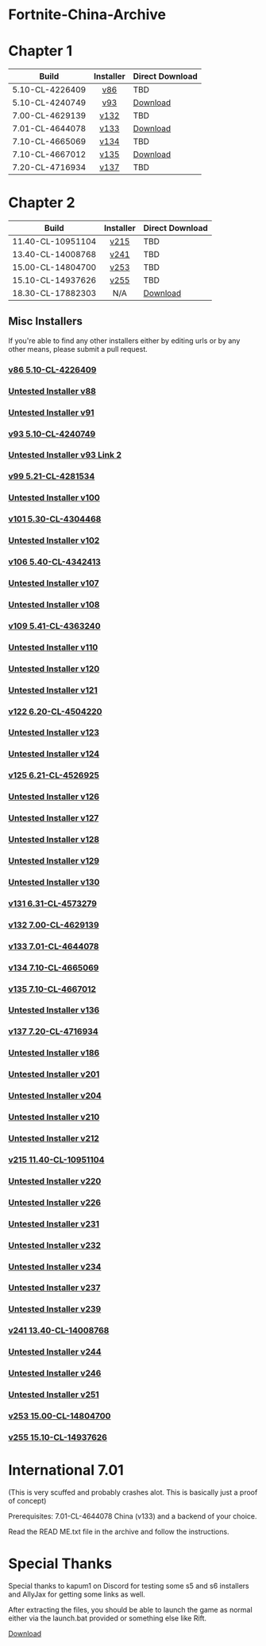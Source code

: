 # Fortnite-China-Archive

# Chapter 1
|     Build     |   Installer   |  Direct Download |
| ------------- |:-------------:| ------------- |
|     5.10-CL-4226409      |[v86](https://down.qq.com/Fortnite/dltools/0.0.0.86/Fortnite_2000196_1-0.0.0.86_20180723_1001.exe)| TBD |
|     5.10-CL-4240749      |[v93](https://down.qq.com/Fortnite/dltools/0.0.0.93/Fortnite_2000196_1-0.0.0.93_20180801_1009.exe)| [Download](https://drive.google.com/file/d/1OcSXucBPTIm3_nnTLX_eUb5usalsdeok/view?usp=sharing) |
|     7.00-CL-4629139      |[v132](https://down.qq.com/Fortnite/dltools/RailGame_2000196_1-0.0.0.132_10018_tgod_signed.exe)| TBD |
|     7.01-CL-4644078      |[v133](https://down.qq.com/Fortnite/dltools/RailGame_2000196_1-0.0.0.133_10018_tgod_signed.exe)| [Download](https://archive.org/details/7.01-cl-4644078-china.-7z) |
|     7.10-CL-4665069      |[v134](https://down.qq.com/Fortnite/dltools/RailGame_2000196_1-0.0.0.134_10018_tgod_signed.exe)| TBD |
|     7.10-CL-4667012      |[v135](https://down.qq.com/Fortnite/dltools/RailGame_2000196_1-0.0.0.135_10018_tgod_signed.exe)| [Download](https://drive.google.com/file/d/1xAoICjEc0qVCARbh6v6xX1hq0b-yYjxU/view)|
|     7.20-CL-4716934      |[v137](https://down.qq.com/Fortnite/dltools/RailGame_2000196_1-0.0.0.137_10018_tgod_signed.exe)| TBD |

# Chapter 2
|     Build     |   Installer   |  Direct Download |
| ------------- |:-------------:| ------------- |
|     11.40-CL-10951104     |  [v215](https://down.qq.com/Fortnite/dltools/0002150XLK5D8GUO/RailGame_2000196_1-0.0.0.215_0_tgod_signed.exe)  |        TBD|
|     13.40-CL-14008768     |  [v241](https://down.qq.com/Fortnite/dltools/000241nCIXLipQLu/RailGame_2000196_1-0.0.0.241_10019_tgod_signed.exe)  |        TBD|
|     15.00-CL-14804700     |  [v253](https://down.qq.com/Fortnite/dltools/000253T2YP140Vwm/RailGame_2000196_1-0.0.0.253_10019_tgod_signed.exe)  |        TBD|
|     15.10-CL-14937626     |  [v255](https://down.qq.com/Fortnite/dltools/000255ZtDgQ1hA8s/RailGame_2000196_1-0.0.0.255_10019_tgod_signed.exe)  |        TBD|
|     18.30-CL-17882303     |       N/A    |       [Download](https://archive.org/details/18.30-cn.-7z)|

## Misc Installers
If you're able to find any other installers either by editing urls or by any other means, please submit a pull request.

### [v86 5.10-CL-4226409](https://down.qq.com/Fortnite/dltools/0.0.0.86/Fortnite_2000196_1-0.0.0.86_20180723_1001.exe)
### [Untested Installer v88](https://down.qq.com/Fortnite/dltools/0.0.0.88/Fortnite_2000196_1-0.0.0.88_20180725_0.exe)
### [Untested Installer v91](https://down.qq.com/Fortnite/dltools/0.0.0.91/Fortnite_2000196_1-0.0.0.91_20180727_0.exe)
### [v93 5.10-CL-4240749](https://down.qq.com/Fortnite/dltools/0.0.0.93/Fortnite_2000196_1-0.0.0.93_20180801_0.exe)
### [Untested Installer v93 Link 2](https://down.qq.com/Fortnite/dltools/0.0.0.93/Fortnite_2000196_1-0.0.0.93_20180801_1009.exe)
### [v99 5.21-CL-4281534](https://down.qq.com/Fortnite/dltools/0.0.0.99/Fortnite_2000196_1-0.0.0.99_0_tgod_signed.exe)
### [Untested Installer v100](https://down.qq.com/Fortnite/dltools/0.0.0.100/Fortnite_2000196_1-0.0.0.100_0_tgod_signed.exe)
### [v101 5.30-CL-4304468](https://down.qq.com/Fortnite/dltools/0.0.0.101/Fortnite_2000196_1-0.0.0.101_0_tgod_signed.exe)
### [Untested Installer v102](https://down.qq.com/Fortnite/dltools/0.0.0.102/Fortnite_2000196_1-0.0.0.102_0_tgod_signed.exe)
### [v106 5.40-CL-4342413](https://down.qq.com/Fortnite/dltools/RailGame_2000196_1-0.0.0.106_0_tgod_signed.exe)
### [Untested Installer v107](https://down.qq.com/Fortnite/dltools/RailGame_2000196_1-0.0.0.107_0_tgod_signed.exe)
### [Untested Installer v108](https://down.qq.com/Fortnite/dltools/RailGame_2000196_1-0.0.0.108_0_tgod_signed.exe)
### [v109 5.41-CL-4363240](https://down.qq.com/Fortnite/dltools/RailGame_2000196_1-0.0.0.109_0_tgod_signed.exe)
### [Untested Installer v110](https://down.qq.com/Fortnite/dltools/RailGame_2000196_1-0.0.0.110_0_tgod_signed.exe)
### [Untested Installer v120](https://down.qq.com/Fortnite/dltools/RailGame_2000196_1-0.0.0.120_0_tgod_signed.exe)
### [Untested Installer v121](https://down.qq.com/Fortnite/dltools/RailGame_2000196_1-0.0.0.121_0_tgod_signed.exe)
### [v122 6.20-CL-4504220](https://down.qq.com/Fortnite/dltools/RailGame_2000196_1-0.0.0.122_0_tgod_signed.exe)
### [Untested Installer v123](https://down.qq.com/Fortnite/dltools/RailGame_2000196_1-0.0.0.123_0_tgod_signed.exe)
### [Untested Installer v124](https://down.qq.com/Fortnite/dltools/RailGame_2000196_1-0.0.0.124_0_tgod_signed.exe)
### [v125 6.21-CL-4526925](https://down.qq.com/Fortnite/dltools/RailGame_2000196_1-0.0.0.125_0_tgod_signed.exe)
### [Untested Installer v126](https://down.qq.com/Fortnite/dltools/RailGame_2000196_1-0.0.0.126_0_tgod_signed.exe)
### [Untested Installer v127](https://down.qq.com/Fortnite/dltools/RailGame_2000196_1-0.0.0.127_0_tgod_signed.exe)
### [Untested Installer v128](https://down.qq.com/Fortnite/dltools/RailGame_2000196_1-0.0.0.128_0_tgod_signed.exe)
### [Untested Installer v129](https://down.qq.com/Fortnite/dltools/RailGame_2000196_1-0.0.0.129_10018_tgod_signed.exe)
### [Untested Installer v130](https://down.qq.com/Fortnite/dltools/RailGame_2000196_1-0.0.0.130_10018_tgod_signed.exe)
### [v131 6.31-CL-4573279](https://down.qq.com/Fortnite/dltools/RailGame_2000196_1-0.0.0.131_10018_tgod_signed.exe)
### [v132 7.00-CL-4629139](https://down.qq.com/Fortnite/dltools/RailGame_2000196_1-0.0.0.132_10018_tgod_signed.exe)
### [v133 7.01-CL-4644078](https://down.qq.com/Fortnite/dltools/RailGame_2000196_1-0.0.0.133_10018_tgod_signed.exe)
### [v134 7.10-CL-4665069](https://down.qq.com/Fortnite/dltools/RailGame_2000196_1-0.0.0.134_10018_tgod_signed.exe)
### [v135 7.10-CL-4667012](https://down.qq.com/Fortnite/dltools/RailGame_2000196_1-0.0.0.135_10018_tgod_signed.exe)
### [Untested Installer v136](https://down.qq.com/Fortnite/dltools/RailGame_2000196_1-0.0.0.136_10018_tgod_signed.exe)
### [v137 7.20-CL-4716934](https://down.qq.com/Fortnite/dltools/RailGame_2000196_1-0.0.0.137_10018_tgod_signed.exe)
### [Untested Installer v186](https://down.qq.com/Fortnite/dltools/RailGame_2000196_1-0.0.0.186_10019_tgod_signed.exe)
### [Untested Installer v201](https://down.qq.com/Fortnite/dltools/RailGame_2000196_1-0.0.0.201_0_tgod_signed.exe)
### [Untested Installer v204](https://down.qq.com/Fortnite/dltools/000204Z3BT8BOUPV/RailGame_2000196_1-0.0.0.204_0_tgod_signed.exe)
### [Untested Installer v210](https://down.qq.com/Fortnite/dltools/000210Y8XILE68NU/RailGame_2000196_1-0.0.0.210_0_tgod_signed.exe)
### [Untested Installer v212](https://down.qq.com/Fortnite/dltools/000212JP1CIDUVNP/RailGame_2000196_1-0.0.0.212_0_tgod_signed.exe)
### [v215 11.40-CL-10951104](https://down.qq.com/Fortnite/dltools/0002150XLK5D8GUO/RailGame_2000196_1-0.0.0.215_0_tgod_signed.exe)
### [Untested Installer v220](https://down.qq.com/Fortnite/dltools/000220JVRXYQKKXC/RailGame_2000196_1-0.0.0.220_0_tgod_signed.exe)
### [Untested Installer v226](https://down.qq.com/Fortnite/dltools/000226DU2KRGHFYP/RailGame_2000196_1-0.0.0.226_0_tgod_signed.exe)
### [Untested Installer v231](https://down.qq.com/Fortnite/dltools/000231Q7K72VFRV1/RailGame_2000196_1-0.0.0.231_0_tgod_signed.exe)
### [Untested Installer v232](https://down.qq.com/Fortnite/dltools/0002327KA62Q2CJA/RailGame_2000196_1-0.0.0.232_0_tgod_signed.exe)
### [Untested Installer v234](https://down.qq.com/Fortnite/dltools/0002341G4GEZTNLW/RailGame_2000196_1-0.0.0.234_0_tgod_signed.exe)
### [Untested Installer v237](https://down.qq.com/Fortnite/dltools/0002373jMgr2z8UR/RailGame_2000196_1-0.0.0.237_0_tgod_signed.exe)
### [Untested Installer v239](https://down.qq.com/Fortnite/dltools/000239Pb4LOKrQRv/RailGame_2000196_1-0.0.0.239_10019_tgod_signed.exe)
### [v241 13.40-CL-14008768](https://down.qq.com/Fortnite/dltools/000241nCIXLipQLu/RailGame_2000196_1-0.0.0.241_10019_tgod_signed.exe)
### [Untested Installer v244](https://down.qq.com/Fortnite/dltools/0002440dAlCCuRdr/RailGame_2000196_1-0.0.0.244_10019_tgod_signed.exe)
### [Untested Installer v246](https://down.qq.com/Fortnite/dltools/000246aiC00aIK5I/RailGame_2000196_1-0.0.0.246_10019_tgod_signed.exe)
### [Untested Installer v251](https://down.qq.com/Fortnite/dltools/0002515nikEm5JWX/RailGame_2000196_1-0.0.0.251_10019_tgod_signed.exe)
### [v253 15.00-CL-14804700](https://down.qq.com/Fortnite/dltools/000253T2YP140Vwm/RailGame_2000196_1-0.0.0.253_10019_tgod_signed.exe)
### [v255 15.10-CL-14937626](https://down.qq.com/Fortnite/dltools/000255ZtDgQ1hA8s/RailGame_2000196_1-0.0.0.255_10019_tgod_signed.exe)

# International 7.01
(This is very scuffed and probably crashes alot. This is basically just a proof of concept)

Prerequisites: 7.01-CL-4644078 China (v133) and a backend of your choice.

Read the READ ME.txt file in the archive and follow the instructions. 

# Special Thanks
Special thanks to kapum1 on Discord for testing some s5 and s6 installers and AllyJax for getting some links as well.

After extracting the files, you should be able to launch the game as normal either via the launch.bat provided or something else like Rift.

[Download](https://archive.org/details/7.01-cl-4644078-international-fix.-7z)
